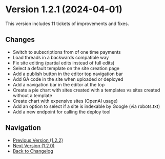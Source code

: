 # Version 1.2.1 (2024-04-01)

This version includes 11 tickets of improvements and fixes.

## Changes

- Switch to subscriptions from of one time payments
- Load threads in a backwards compatible way
- Fix site editing (partial edits instead of full edits)
- Select a default template on the site creation page
- Add a publish button in the editor top navigation bar
- Add GA code in the site when uploaded or deployed
- Add a navigation bar in the editor at the top
- Create a pie chart with sites created with a templates vs sites created without a template
- Create chart with expensive sites (OpenAI usage)
- Add an option to select if a site is indexable by Google (via robots.txt)
- Add a new endpoint for calling the deploy tool

## Navigation

- [Previous Version (1.2.2)](1.2.2.md)
- [Next Version (1.2.0)](1.2.0.md)
- [Back to Changelog](../changelog.md)